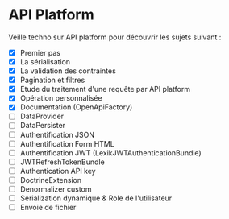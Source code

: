 # API Platform

Veille techno sur API platform pour découvrir les sujets suivant :

- [x] Premier pas
- [x] La sérialisation
- [x] La validation des contraintes
- [x] Pagination et filtres
- [x] Etude du traitement d'une requête par API platform
- [x] Opération personnalisée
- [x] Documentation (OpenApiFactory)
- [ ] DataProvider
- [ ] DataPersister
- [ ] Authentification JSON
- [ ] Authentification Form HTML
- [ ] Authentification JWT (LexikJWTAuthenticationBundle)
- [ ] JWTRefreshTokenBundle
- [ ] Authentication API key
- [ ] DoctrineExtension
- [ ] Denormalizer custom
- [ ] Serialization dynamique & Role de l'utilisateur
- [ ] Envoie de fichier
